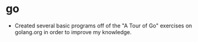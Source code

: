 go
==

* Created several basic programs off of the "A Tour of Go" exercises on golang.org in order to improve my knowledge.
